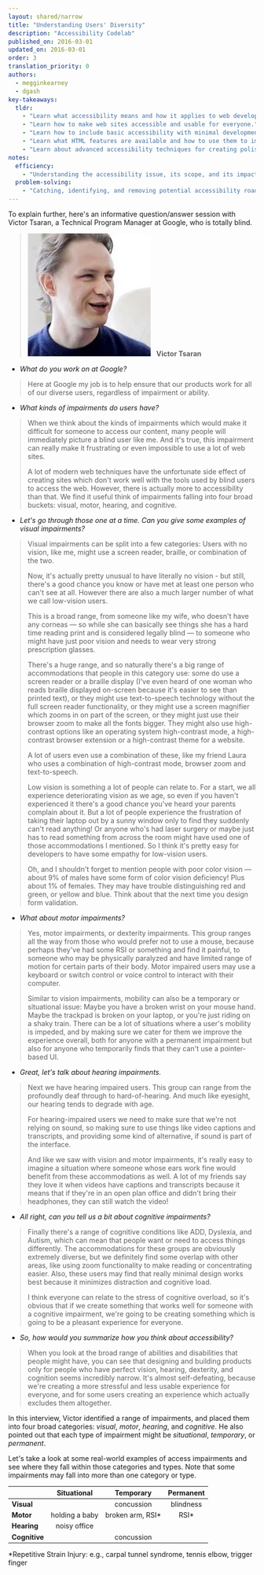 ```yaml
---
layout: shared/narrow
title: "Understanding Users' Diversity"
description: "Accessibility Codelab"
published_on: 2016-03-01
updated_on: 2016-03-01
order: 3
translation_priority: 0
authors:
  - megginkearney
  - dgash
key-takeaways:
  tldr: 
    - "Learn what accessibility means and how it applies to web development."
    - "Learn how to make web sites accessible and usable for everyone."
    - "Learn how to include basic accessibility with minimal development impace."
    - "Learn what HTML features are available and how to use them to improve accessibility."
    - "Learn about advanced accessibility techniques for creating polished accessibility experiences."
notes:
  efficiency:
    - "Understanding the accessibility issue, its scope, and its impact can make you a better web developer."
  problem-solving:
    - "Catching, identifying, and removing potential accessibility roadblocks before they happen can improve your development process and reduce maintenance requirements."
---
```


To explain further, here's an informative question/answer session with Victor Tsaran, a Technical Program Manager at Google, who is totally blind.

>![Victor Tsaran](imgs/victor_tsaran.jpg)&nbsp;&nbsp;&nbsp;**Victor Tsaran**

 - *What do you work on at Google?*
>Here at Google my job is to help ensure that our products work for all of our diverse users, regardless of impairment or ability.

 - *What kinds of impairments do users have?*
>When we think about the kinds of impairments which would make it difficult for someone to access our content, many people will immediately picture a blind user like me. And it's true, this impairment can really make it frustrating or even impossible to use a lot of web sites.
>
>A lot of modern web techniques have the unfortunate side effect of creating sites which don't work well with the tools used by blind users to access the web. However, there is actually more to accessibility than that. We find it useful think of impairments falling into four broad buckets: visual, motor, hearing, and cognitive.

 - *Let's go through those one at a time. Can you give some examples of visual impairments?*
>Visual impairments can be split into a few categories: Users with no vision, like me, might use a screen reader, braille, or combination of the two.
>
>Now, it's actually pretty unusual to have literally no vision - but still, there's a good chance you know or have met at least one person who can't see at all. However there are also a much larger number of what we call low-vision users.
>
>This is a broad range, from someone like my wife, who doesn't have any corneas &mdash; so while she can basically see things she has a hard time reading print and is considered legally blind &mdash; to someone who might have just poor vision and needs to wear very strong prescription glasses.
>
>There's a huge range, and so naturally there's a big range of accommodations that people in this category use: some do use a screen reader or a braille display (I've even heard of one woman who reads braille displayed on-screen because it's easier to see than printed text), or they might use text-to-speech technology without the full screen reader functionality, or they might use a screen magnifier which zooms in on part of the screen, or they might just use their browser zoom to make all the fonts bigger. They might also use high-contrast options like an operating system high-contrast mode, a high-contrast browser extension or a high-contrast theme for a website. 
>
>A lot of users even use a combination of these, like my friend Laura who uses a combination of high-contrast mode, browser zoom and text-to-speech.
>
>Low vision is something a lot of people can relate to. For a start, we all experience deteriorating vision as we age, so even if you haven't experienced it there's a good chance you've heard your parents complain about it. But a lot of people experience the frustration of taking their laptop out by a sunny window only to find they suddenly can't read anything! Or anyone who's had laser surgery or maybe just has to read something from across the room might have used one of those accommodations I mentioned. So I think it's pretty easy for developers to have some empathy for low-vision users.
>
>Oh, and I shouldn't forget to mention people with poor color vision &mdash; about 9% of males have some form of color vision deficiency! Plus about 1% of females. They may have trouble distinguishing red and green, or yellow and blue. Think about that the next time you design form validation.

 - *What about motor impairments?*
>Yes, motor impairments, or dexterity impairments. This group ranges all the way from those who would prefer not to use a mouse, because perhaps they've had some RSI or something and find it painful, to someone who may be physically paralyzed and have limited range of motion for certain parts of their body. Motor impaired users may use a keyboard or switch control or voice control to interact with their computer.
>
>Similar to vision impairments, mobility can also be a temporary or situational issue: Maybe you have a broken wrist on your mouse hand. Maybe the trackpad is broken on your laptop, or you're just riding on a shaky train. There can be a lot of situations where a user's mobility is impeded, and by making sure we cater for them we improve the experience overall, both for anyone with a permanent impairment but also for anyone who temporarily finds that they can't use a pointer-based UI.

 - *Great, let's talk about hearing impairments.*
>Next we have hearing impaired users. This group can range from the profoundly deaf through to hard-of-hearing. And much like eyesight, our hearing tends to degrade with age.
>
>For hearing-impaired users we need to make sure that we're not relying on sound, so making sure to use things like video captions and transcripts, and providing some kind of alternative, if sound is part of the interface.
>
>And like we saw with vision and motor impairments, it's really easy to imagine a situation where someone whose ears work fine would benefit from these accommodations as well. A lot of my friends say they love it when videos have captions and transcripts because it means that if they're in an open plan office and didn't bring their headphones, they can still watch the video!

 - *All right, can you tell us a bit about cognitive impairments?*
>Finally there's a range of cognitive conditions like ADD, Dyslexia, and Autism, which can mean that people want or need to access things differently. The accommodations for these groups are obviously extremely diverse, but we definitely find some overlap with other areas, like using zoom functionality to make reading or concentrating easier. Also, these users may find that really minimal design works best because it minimizes distraction and cognitive load. 
>
>I think everyone can relate to the stress of cognitive overload, so it's obvious that if we create something that works well for someone with a cognitive impairment, we're going to be creating something which is going to be a pleasant experience for everyone.

 - *So, how would you summarize how you think about accessibility?*
>When you look at the broad range of abilities and disabilities that people might have, you can see that designing and building products only for people who have perfect vision, hearing, dexterity, and cognition seems incredibly narrow. It's almost self-defeating, because we're creating a more stressful and less usable experience for everyone, and for some users creating an experience which actually excludes them altogether.

In this interview, Victor identified a range of impairments, and placed them into four broad categories: *visual*, *motor*, *hearing*, and *cognitive*. He also pointed out that each type of impairment might be *situational*, *temporary*, or *permanent*. 

Let's take a look at some real-world examples of access impairments and see where they fall within those categories and types. Note that some impairments may fall into more than one category or type.


| &nbsp;        | Situational  | Temporary | Permanent |
|:----          |:----:        |:----:     |:----:     |
| **Visual**    |              |concussion |blindness  |
| **Motor**     |holding a baby|broken arm, RSI* |RSI* |
| **Hearing**   |noisy office  |           |           |
| **Cognitive** |              |concussion |           | 

*Repetitive Strain Injury: e.g., carpal tunnel syndrome, tennis elbow, trigger finger
